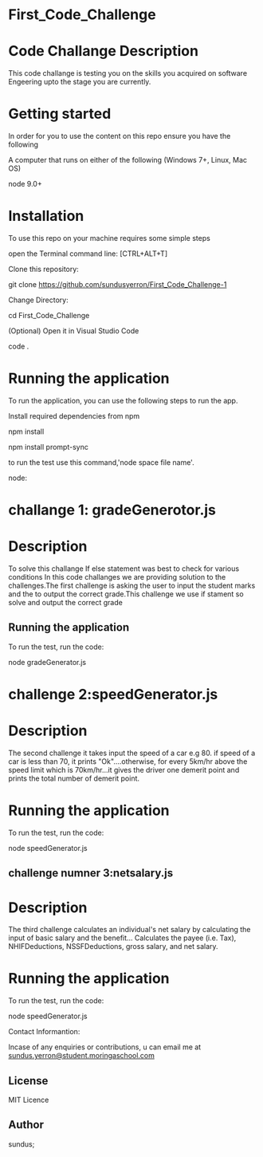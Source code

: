 # First_Code_Challenge

# Code Challange Description

This code challange is testing you on the skills you acquired on software Engeering upto the stage you are currently.


# Getting started
In order for you to use the content on this repo ensure you have the following

A computer that runs on either of the following (Windows 7+, Linux, Mac OS)

node 9.0+

# Installation
To use this repo on your machine requires some simple steps

open the Terminal command line: [CTRL+ALT+T]

Clone this repository:

git clone https://github.com/sundusyerron/First_Code_Challenge-1


Change Directory:


cd First_Code_Challenge

(Optional) Open it in Visual Studio Code

code .

# Running the application
To run the application, you can use the following steps to run the app.

Install required dependencies from npm

npm install

npm install prompt-sync

to run the test use this command,'node space file name'.

node:

# challange 1: gradeGenerotor.js

# Description

To solve this challange If else statement  was best  to check for various conditions
In this code challanges we are providing solution to the challenges.The first challenge is asking the user to input the student marks and the to output the correct grade.This challenge we use if stament so solve and output the correct grade

## Running the application

To run the test, run the code:

node gradeGenerator.js

# challenge 2:speedGenerator.js

# Description
The second challenge it takes input the speed of a car e.g 80. if speed of a car is less than 70, it prints "Ok"....otherwise, for every 5km/hr above the speed limit which is 70km/hr...it gives the driver one demerit point and prints the total number of demerit point.

# Running the application

To run the test, run the code:

node speedGenerator.js

## challenge numner 3:netsalary.js

# Description

The third challenge calculates an individual's net salary by calculating the input of basic salary and the benefit... Calculates the payee (i.e. Tax), NHIFDeductions, NSSFDeductions, gross salary, and net salary.

# Running the application

To run the test, run the code:

node speedGenerator.js


Contact Informantion:

Incase of any enquiries or contributions, u can  email me at sundus.yerron@student.moringaschool.com

## License

MIT Licence

## Author

sundus;




